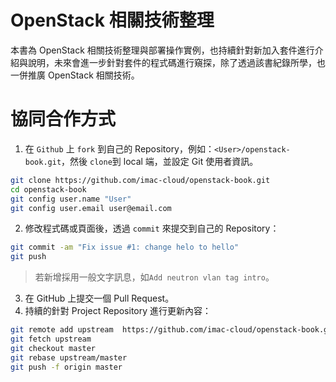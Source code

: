 # OpenStack 相關技術整理
本書為 OpenStack 相關技術整理與部署操作實例，也持續針對新加入套件進行介紹與說明，未來會進一步針對套件的程式碼進行窺探，除了透過該書紀錄所學，也一併推廣 OpenStack 相關技術。


# 協同合作方式
1. 在 ```Github``` 上 ```fork``` 到自己的 Repository，例如：```<User>/openstack-book.git```，然後 ```clone```到 local 端，並設定 Git 使用者資訊。

 ```sh
git clone https://github.com/imac-cloud/openstack-book.git
cd openstack-book
git config user.name "User"
git config user.email user@email.com
```
2. 修改程式碼或頁面後，透過 ```commit``` 來提交到自己的 Repository：

 ```sh
git commit -am "Fix issue #1: change helo to hello"
git push
```
> 若新增採用一般文字訊息，如```Add neutron vlan tag intro```。

3. 在 GitHub 上提交一個 Pull Request。
4. 持續的針對 Project Repository 進行更新內容：

 ```sh
 git remote add upstream  https://github.com/imac-cloud/openstack-book.git
 git fetch upstream
 git checkout master
 git rebase upstream/master
 git push -f origin master
 ```

